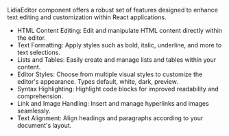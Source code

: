 LidiaEditor component offers a robust set of features designed to enhance text editing and customization within React applications.

* HTML Content Editing: Edit and manipulate HTML content directly within the editor.
* Text Formatting: Apply styles such as bold, italic, underline, and more to text selections.
* Lists and Tables: Easily create and manage lists and tables within your content.
* Editor Styles: Choose from multiple visual styles to customize the editor's appearance. Types default, white, dark, preview.
* Syntax Highlighting: Highlight code blocks for improved readability and comprehension.
* Link and Image Handling: Insert and manage hyperlinks and images seamlessly.
* Text Alignment: Align headings and paragraphs according to your document's layout.